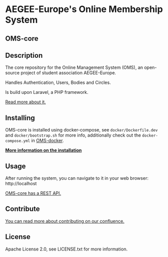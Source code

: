 # AEGEE-Europe's Online Membership System
## OMS-core

## Description
The core repository for the Online Management System (OMS), an open-source project of student association AEGEE-Europe.

Handles Authentication, Users, Bodies and Circles.

Is build upon Laravel, a PHP framework.

[Read more about it.](https://oms-project.atlassian.net/wiki/spaces/OMSCORE/overview)

## Installing
OMS-core is installed using docker-compose, see `docker/Dockerfile.dev` and `docker/bootstrap.sh` for more info, additionally check out the `docker-compose.yml` in [OMS-docker](https://github.com/AEGEE/oms-docker).

[**More information on the installation**](https://oms-project.atlassian.net/wiki/spaces/GENERAL/pages/17235970/Installation)

## Usage
After running the system, you can navigate to it in your web browser: http://localhost

[OMS-core has a REST API.](http://docs.omscore.apiary.io/#)

## Contribute
[You can read more about contributing on our confluence.](https://oms-project.atlassian.net/wiki/spaces/GENERAL/overview)

## License
Apache License 2.0, see LICENSE.txt for more information.
